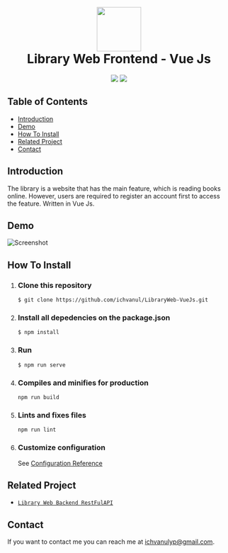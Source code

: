  <h1 align="center">
  <br>
  <img src="https://github.com/ichvanul/LibraryWeb-VueJs/blob/master/src/assets/img/bookshelf.png" width="100">
  <br>
  Library Web Frontend - Vue Js
  <br>
</h1>

<p align="center">
  <img src="https://img.shields.io/badge/Vue%20Js-v2.6.11-yellowgreen">
  <img src="https://img.shields.io/badge/Axios-v0.19.2-yellow">
</p>

## Table of Contents

- [Introduction](#introduction)
- [Demo](#demo)
- [How To Install](#how-to-install)
- [Related Project](#related-project)
- [Contact](#contact)

## Introduction

The library is a website that has the main feature, which is reading books online. However, users are required to register an account first to access the feature. Written in Vue Js.

## Demo

![Screenshot](https://github.com/ichvanul/LibraryWeb-VueJs/blob/master/src/assets/img/collage.jpg)

## How To Install

1. ### Clone this repository
   ```
   $ git clone https://github.com/ichvanul/LibraryWeb-VueJs.git
   ```
2. ### Install all depedencies on the package.json
   ```
   $ npm install
   ```
3. ### Run
   ```
   $ npm run serve
   ```
4. ### Compiles and minifies for production
   ```
   npm run build
   ```
5. ### Lints and fixes files
   ```
   npm run lint
   ```
6. ### Customize configuration
   See [Configuration Reference](https://cli.vuejs.org/config/)
   
## Related Project

- [`Library Web Backend RestFulAPI`](https://github.com/ichvanul/LibraryWeb-Backend-ExpressJs-NodeJs.git)

## Contact

If you want to contact me you can reach me at <ichvanulyp@gmail.com>.